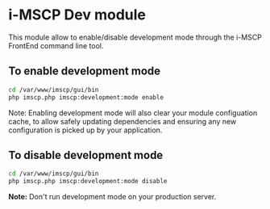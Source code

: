 i-MSCP Dev module
=================

This module allow to enable/disable development mode through the i-MSCP FrontEnd command line tool.

To enable development mode
--------------------------

```sh
cd /var/www/imscp/gui/bin
php imscp.php imscp:development:mode enable
```

Note: Enabling development mode will also clear your module configuation cache,
to allow safely updating dependencies and ensuring any new configuration is
picked up by your application.

To disable development mode
---------------------------

```sh
cd /var/www/imscp/gui/bin
php imscp.php imscp:development:mode disable
```

**Note:** Don't run development mode on your production server.
